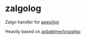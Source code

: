 # zalgolog
Zalgo handler for [apex/log](https://github.com/apex/log)

Heavily based on [aybabtme/logzalgo](https://github.com/aybabtme/logzalgo)

